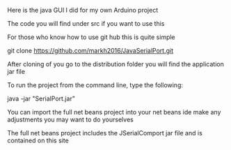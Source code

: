 
Here is the java GUI I did for my own Arduino project

The code you will find under src if you want to use this 

For those who know how to use git hub this is quite simple

git clone https://github.com/markh2016/JavaSerialPort.git

After cloning of you go to the distribution folder you will find the application jar file

To run the project from the command line, type the following:

java -jar "SerialPort.jar"

You can import the full net beans project into your net beans ide make any adjustments you may want to do yourselves

The full net beans project includes the JSerialComport jar file and is contained on this site
